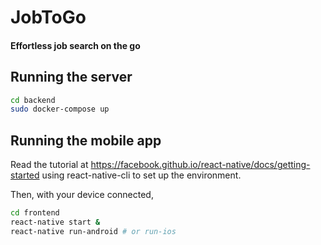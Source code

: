 # JobToGo

#### Effortless job search on the go



## Running the server

```bash
cd backend
sudo docker-compose up
```

## Running the mobile app

Read the tutorial at https://facebook.github.io/react-native/docs/getting-started using react-native-cli to set up the environment.

Then, with your device connected, 

```bash
cd frontend
react-native start &
react-native run-android # or run-ios
```

